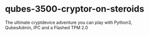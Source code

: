 # qubes-3500-cryptor-on-steroids
The ultimate cryptdevice adventure you can play with Python3, QubesAdmin, IPC and a Flashed TPM 2.0
